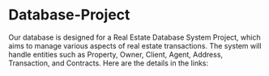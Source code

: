 # Database-Project
Our database is designed for a Real Estate Database System Project, which aims to manage various aspects of real estate transactions. The system will handle entities such as Property, Owner, Client, Agent, Address, Transaction, and Contracts. Here are the details in the links:
